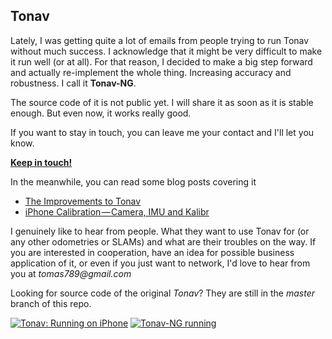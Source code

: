 Tonav
-----

Lately, I was getting quite a lot of emails from people trying to run Tonav without much success. I acknowledge that it might be very difficult to make it run well (or at all). For that reason, I decided to make a big step forward and actually re-implement the whole thing. Increasing accuracy and robustness. I call it **Tonav-NG**.

The source code of it is not public yet. I will share it as soon as it is stable enough. But even now, it works really good. 

If you want to stay in touch, you can leave me your contact and I'll let you know.

[**Keep in touch!**](http://eepurl.com/dxcPmf)

In the meanwhile, you can read some blog posts covering it

 - [The Improvements to Tonav](https://medium.com/@tomas789/improvement-to-tonav-3924f2b4778d)
 - [iPhone Calibration — Camera, IMU and Kalibr](https://medium.com/@tomas789/iphone-calibration-camera-imu-and-kalibr-33b8645fb0aa)

I genuinely like to hear from people. What they want to use Tonav for (or any other odometries or SLAMs) and what are their troubles on the way. If you are interested in cooperation, have an idea for possible business application of it, or even if you just want to network, I'd love to hear from you at _tomas789@gmail.com_

Looking for source code of the original _Tonav_? They are still in the _master_ branch of this repo.

[![Tonav: Running on iPhone](https://i.imgur.com/Hn1KJqT.png)](https://youtu.be/3J55RuW0tmY)
[![Tonav-NG running](https://i.imgur.com/7oFMorp.png)](https://www.youtube.com/watch?v=-yDmlVAwb1A)

